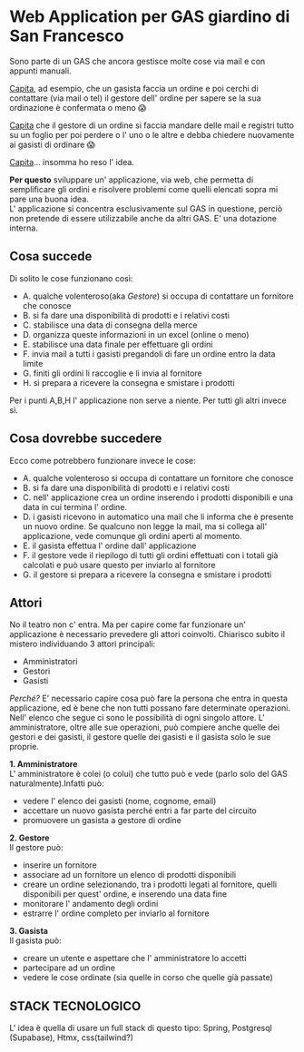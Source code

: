 # Web Application per GAS giardino di San Francesco

Sono parte di un GAS che ancora gestisce molte cose via mail e con appunti manuali.

<ins>Capita</ins>, ad esempio, che un gasista faccia un ordine e poi cerchi di contattare (via mail o tel) il
gestore dell' ordine per sapere se la sua ordinazione è confermata o meno 😱

<ins>Capita</ins> che il gestore di un ordine si faccia mandare delle mail e registri tutto su un foglio
per poi perdere o l' uno o le altre e debba chiedere nuovamente ai gasisti di ordinare 😱

<ins>Capita</ins>... insomma ho reso l' idea.

**Per questo** sviluppare un' applicazione, via web, che permetta di semplificare gli ordini e risolvere problemi come quelli elencati sopra mi pare una buona idea. <br>
L' applicazione si concentra esclusivamente sul GAS in questione, perciò non pretende di essere utilizzabile anche da altri GAS. E' una dotazione interna.

## Cosa succede

Di solito le cose funzionano così: 
 - A.  qualche volenteroso(aka *Gestore*) si occupa di contattare un fornitore che conosce 
 - B.  si fa dare una disponibilità di prodotti e i relativi costi
 - C.  stabilisce una data di consegna della merce
 - D.  organizza queste informazioni in un excel (online o meno)
 - E.  stabilisce una data finale per effettuare gli ordini
 - F.  invia mail a tutti i gasisti pregandoli di fare un ordine entro la data limite
 - G.  finiti gli ordini li raccoglie e li invia al fornitore
 - H. si prepara a ricevere la consegna e smistare i prodotti

Per i punti A,B,H l' applicazione non serve a niente. Per tutti gli altri invece sì.

## Cosa dovrebbe succedere

Ecco come potrebbero funzionare invece le cose:
 - A. qualche volenteroso si occupa di contattare un fornitore che conosce 
 - B.  si fa dare una disponibilità di prodotti e i relativi costi 
 - C. nell' applicazione crea un ordine inserendo i prodotti disponibili e una data in cui termina l' ordine.
 - D. i gasisti ricevono in automatico una mail che li informa che è presente un nuovo ordine. Se qualcuno non legge la mail, ma si collega all' applicazione, vede comunque gli ordini aperti al momento.
 - E. il gasista effettua l' ordine dall' applicazione
 - F. il gestore vede il riepilogo di tutti gli ordini effettuati con i totali già calcolati e può usare questo per inviarlo al fornitore
 - G. il gestore si prepara a ricevere la consegna e smistare i prodotti



## Attori

No il teatro non c' entra. Ma per capire come far funzionare un' applicazione è necessario prevedere
gli attori coinvolti. Chiarisco subito il mistero individuando 3 attori principali:
 - Amministratori
 - Gestori
 - Gasisti

*Perché?* E' necessario capire cosa può fare la persona che entra in questa applicazione, ed è bene che non tutti possano fare determinate operazioni. Nell' elenco che segue ci sono le possibilità di ogni singolo attore. L' amministratore, oltre alle sue operazioni, può compiere anche quelle dei gestori e dei gasisti,
il gestore quelle dei gasisti e il gasista solo le sue proprie.

**1. Amministratore** <br>
L' amministratore è colei (o colui) che tutto può e vede (parlo solo del GAS naturalmente).Infatti può:
 - vedere l' elenco dei gasisti (nome, cognome, email)
 - accettare un nuovo gasista perché entri a far parte del circuito
 - promuovere un gasista a gestore di ordine

**2. Gestore** <br>
 Il gestore può:
 - inserire un fornitore
 - associare ad un fornitore un elenco di prodotti disponibili
 - creare un ordine selezionando, tra i prodotti legati al fornitore, quelli disponibili per quest' ordine, e inserendo una data fine
 - monitorare l' andamento degli ordini
 - estrarre l' ordine completo per inviarlo al fornitore 

**3. Gasista** <br>
 Il gasista può:
 - creare un utente e aspettare che l' amministratore lo accetti
 - partecipare ad un ordine
 - vedere le cose ordinate (sia quelle in corso che quelle già passate)

## STACK TECNOLOGICO

L' idea è quella di usare un full stack di questo tipo:
 Spring, Postgresql (Supabase), Htmx, css(tailwind?)